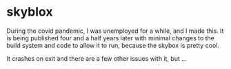 # skyblox

During the covid pandemic, I was unemployed for a while, and I made this. It is being published four and a half years later with minimal changes to the build system and code to allow it to run, because the skybox is pretty cool.

It crashes on exit and there are a few other issues with it, but ...